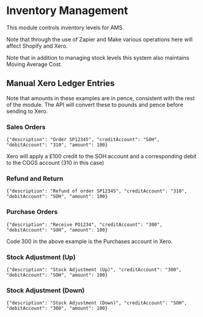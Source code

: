 # Inventory Management
This module controls inventory levels for AMS.

Note that through the use of Zapier and Make various operations here will affect Shopify and Xero.

Note that in addition to managing stock levels this system also maintains Moving Average Cost.

## Manual Xero Ledger Entries
Note that amounts in these examples are in pence, consistent with the rest of the module. The API will convert these to pounds and pence before sending to Xero.

### Sales Orders

```
{"description": "Order SP12345", "creditAccount": "SOH", "debitAccount": "310", "amount": 100}
```

Xero will apply a £100 credit to the SOH account and a corresponding debit to the COGS account (310 in this case)

### Refund and Return
```
{"description": "Refund of order SP12345", "creditAccount": "310", "debitAccount": "SOH", "amount": 100}
```

### Purchase Orders

```
{"description": "Receive PO1234", "creditAccount": "300", "debitAccount": "SOH", "amount": 100}
```

Code 300 in the above example is the Purchases account in Xero.

### Stock Adjustment (Up)
```
{"description": "Stock Adjustment (Up)", "creditAccount": "300", "debitAccount": "SOH", "amount": 100}
```

### Stock Adjustment (Down)
```
{"description": "Stock Adjustment (Down)", "creditAccount": "SOH", "debitAccount": "300", "amount": 100}
```
